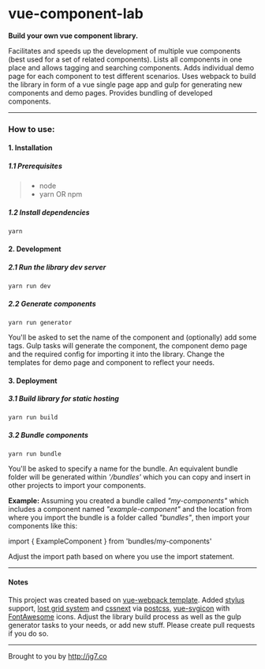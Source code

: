 vue-component-lab
=
**Build your own vue component library.** 

Facilitates and speeds up the development of multiple vue components (best used for a set of related components). Lists all components in one place and allows tagging and searching components. Adds individual demo page for each component to test different scenarios. Uses webpack to build the library in form of a vue single page app and gulp for generating new components and demo pages. Provides bundling of developed components. 

-------

### How to use: 

#### **1. Installation**
##### **1.1 Prerequisites** 
 > - node
 > - yarn OR npm
##### **1.2 Install dependencies** 
    yarn
#### **2. Development**
##### **2.1 Run the library dev server** 
    yarn run dev
##### **2.2 Generate components** 
    yarn run generator  
You'll be asked to set the name of the component and (optionally) add some tags. Gulp tasks will generate the component, the component demo page and the required config for importing it into the library. Change the templates for demo page and component to reflect your needs.
#### **3. Deployment**
##### **3.1 Build library for static hosting** 
    yarn run build
##### **3.2 Bundle components** 
    yarn run bundle
You'll be asked to specify a name for the bundle. An equivalent bundle folder will be generated within *'/bundles'* which you can copy and insert in other projects to import your components. 

**Example:** 
Assuming you created a bundle called *"my-components"* which includes a component named *"example-component"* and the location from where you import the bundle is a folder called *"bundles"*, then import your components like this:  

  import { ExampleComponent } from 'bundles/my-components'

Adjust the import path based on where you use the import statement. 

----------

#### **Notes**
This project was created based on [vue-webpack template](https://github.com/vuejs-templates/webpack). Added [stylus](http://stylus-lang.com/) support, [lost grid system](https://github.com/peterramsing/lost) and [cssnext](http://cssnext.io/) via [postcss](http://postcss.org/), [vue-svgicon](https://github.com/MMF-FE/vue-svgicon) with [FontAwesome](http://fontawesome.io/) icons. Adjust the library build process as well as the gulp generator tasks to your needs, or add new stuff. Please create pull requests if you do so.

-------
Brought to you by http://jg7.co